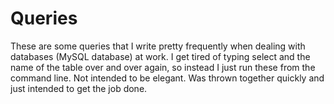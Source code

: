 # Queries
These are some queries that I write pretty frequently when dealing with databases (MySQL database) at work. I get tired of typing select and the name of the table over and over again, so instead I just run these from the command line. Not intended to be elegant. Was thrown together quickly and just intended to get the job done.
